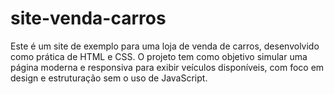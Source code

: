 # site-venda-carros
Este é um site de exemplo para uma loja de venda de carros, desenvolvido como prática de HTML e CSS. O projeto tem como objetivo simular uma página moderna e responsiva para exibir veículos disponíveis, com foco em design e estruturação sem o uso de JavaScript.
